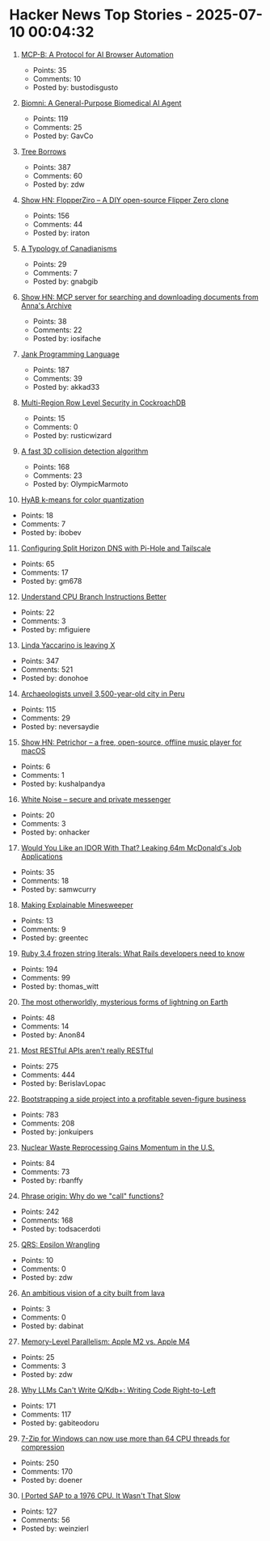 # Hacker News Top Stories - 2025-07-10 00:04:32

1. [MCP-B: A Protocol for AI Browser Automation](https://mcp-b.ai/)
   - Points: 35
   - Comments: 10
   - Posted by: bustodisgusto

2. [Biomni: A General-Purpose Biomedical AI Agent](https://github.com/snap-stanford/Biomni)
   - Points: 119
   - Comments: 25
   - Posted by: GavCo

3. [Tree Borrows](https://plf.inf.ethz.ch/research/pldi25-tree-borrows.html)
   - Points: 387
   - Comments: 60
   - Posted by: zdw

4. [Show HN: FlopperZiro – A DIY open-source Flipper Zero clone](https://github.com/lraton/FlopperZiro)
   - Points: 156
   - Comments: 44
   - Posted by: iraton

5. [A Typology of Canadianisms](https://dchp.arts.ubc.ca/how-to-use)
   - Points: 29
   - Comments: 7
   - Posted by: gnabgib

6. [Show HN: MCP server for searching and downloading documents from Anna's Archive](https://github.com/iosifache/annas-mcp)
   - Points: 38
   - Comments: 22
   - Posted by: iosifache

7. [Jank Programming Language](https://jank-lang.org/)
   - Points: 187
   - Comments: 39
   - Posted by: akkad33

8. [Multi-Region Row Level Security in CockroachDB](https://www.cockroachlabs.com/blog/fine-grained-access-control-row-level-security/)
   - Points: 15
   - Comments: 0
   - Posted by: rusticwizard

9. [A fast 3D collision detection algorithm](https://cairno.substack.com/p/improvements-to-the-separating-axis)
   - Points: 168
   - Comments: 23
   - Posted by: OlympicMarmoto

10. [HyAB k-means for color quantization](https://30fps.net/pages/hyab-kmeans/)
   - Points: 18
   - Comments: 7
   - Posted by: ibobev

11. [Configuring Split Horizon DNS with Pi-Hole and Tailscale](https://www.bentasker.co.uk/posts/blog/general/configuring-pihole-to-serve-different-records-to-different-clients.html)
   - Points: 65
   - Comments: 17
   - Posted by: gm678

12. [Understand CPU Branch Instructions Better](https://chrisfeilbach.com/2025/07/05/understand-cpu-branch-instructions-better/)
   - Points: 22
   - Comments: 3
   - Posted by: mfiguiere

13. [Linda Yaccarino is leaving X](https://www.nytimes.com/2025/07/09/technology/linda-yaccarino-x-steps-down.html)
   - Points: 347
   - Comments: 521
   - Posted by: donohoe

14. [Archaeologists unveil 3,500-year-old city in Peru](https://www.bbc.co.uk/news/articles/c07dmx38kyeo)
   - Points: 115
   - Comments: 29
   - Posted by: neversaydie

15. [Show HN: Petrichor – a free, open-source, offline music player for macOS](https://github.com/kushalpandya/Petrichor)
   - Points: 6
   - Comments: 1
   - Posted by: kushalpandya

16. [White Noise – secure and private messenger](https://www.whitenoise.chat/)
   - Points: 20
   - Comments: 3
   - Posted by: onhacker

17. [Would You Like an IDOR With That? Leaking 64m McDonald's Job Applications](https://ian.sh/mcdonalds)
   - Points: 35
   - Comments: 18
   - Posted by: samwcurry

18. [Making Explainable Minesweeper](https://sublevelgames.github.io/blogs/2025-07-06-making-explainable-minesweeper/)
   - Points: 13
   - Comments: 9
   - Posted by: greentec

19. [Ruby 3.4 frozen string literals: What Rails developers need to know](https://www.prateekcodes.dev/ruby-34-frozen-string-literals-rails-upgrade-guide/)
   - Points: 194
   - Comments: 99
   - Posted by: thomas_witt

20. [The most otherworldly, mysterious forms of lightning on Earth](https://www.nationalgeographic.com/science/article/lightning-sprites-transient-luminous-events-thunderstorms)
   - Points: 48
   - Comments: 14
   - Posted by: Anon84

21. [Most RESTful APIs aren't really RESTful](https://florian-kraemer.net//software-architecture/2025/07/07/Most-RESTful-APIs-are-not-really-RESTful.html)
   - Points: 275
   - Comments: 444
   - Posted by: BerislavLopac

22. [Bootstrapping a side project into a profitable seven-figure business](https://projectionlab.com/blog/we-reached-1m-arr-with-zero-funding)
   - Points: 783
   - Comments: 208
   - Posted by: jonkuipers

23. [Nuclear Waste Reprocessing Gains Momentum in the U.S.](https://spectrum.ieee.org/nuclear-waste-reprocessing-transmutation)
   - Points: 84
   - Comments: 73
   - Posted by: rbanffy

24. [Phrase origin: Why do we "call" functions?](https://quuxplusone.github.io/blog/2025/04/04/etymology-of-call/)
   - Points: 242
   - Comments: 168
   - Posted by: todsacerdoti

25. [QRS: Epsilon Wrangling](https://www.tbray.org/ongoing/When/202x/2025/07/07/Epsilon-Wrangling)
   - Points: 10
   - Comments: 0
   - Posted by: zdw

26. [An ambitious vision of a city built from lava](https://www.cnn.com/2025/07/03/style/lava-material-architecture-venice-biennale)
   - Points: 3
   - Comments: 0
   - Posted by: dabinat

27. [Memory-Level Parallelism: Apple M2 vs. Apple M4](https://lemire.me/blog/2025/07/09/memory-level-parallelism-apple-m2-vs-apple-m4/)
   - Points: 25
   - Comments: 3
   - Posted by: zdw

28. [Why LLMs Can't Write Q/Kdb+: Writing Code Right-to-Left](https://medium.com/@gabiteodoru/why-llms-cant-write-q-kdb-writing-code-right-to-left-ea6df68af443)
   - Points: 171
   - Comments: 117
   - Posted by: gabiteodoru

29. [7-Zip for Windows can now use more than 64 CPU threads for compression](https://www.7-zip.org/history.txt)
   - Points: 250
   - Comments: 170
   - Posted by: doener

30. [I Ported SAP to a 1976 CPU. It Wasn't That Slow](https://github.com/oisee/zvdb-z80/blob/master/ZVDB-Z80-ABAP.md)
   - Points: 127
   - Comments: 56
   - Posted by: weinzierl

